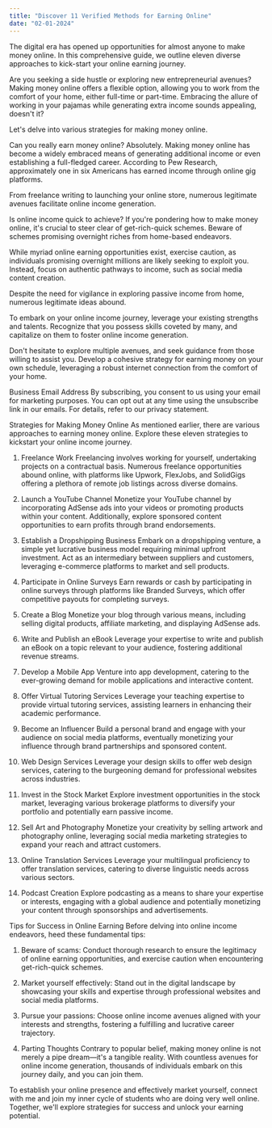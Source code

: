 ```yaml
---
title: "Discover 11 Verified Methods for Earning Online"
date: "02-01-2024"
---
```


The digital era has opened up opportunities for almost anyone to make money online. In this comprehensive guide, we outline eleven diverse approaches to kick-start your online earning journey.

Are you seeking a side hustle or exploring new entrepreneurial avenues? Making money online offers a flexible option, allowing you to work from the comfort of your home, either full-time or part-time. Embracing the allure of working in your pajamas while generating extra income sounds appealing, doesn't it?

Let's delve into various strategies for making money online.

Can you really earn money online?
Absolutely. Making money online has become a widely embraced means of generating additional income or even establishing a full-fledged career. According to Pew Research, approximately one in six Americans has earned income through online gig platforms.

From freelance writing to launching your online store, numerous legitimate avenues facilitate online income generation.

Is online income quick to achieve?
If you're pondering how to make money online, it's crucial to steer clear of get-rich-quick schemes. Beware of schemes promising overnight riches from home-based endeavors.

While myriad online earning opportunities exist, exercise caution, as individuals promising overnight millions are likely seeking to exploit you. Instead, focus on authentic pathways to income, such as social media content creation.

Despite the need for vigilance in exploring passive income from home, numerous legitimate ideas abound.

To embark on your online income journey, leverage your existing strengths and talents. Recognize that you possess skills coveted by many, and capitalize on them to foster online income generation.

Don't hesitate to explore multiple avenues, and seek guidance from those willing to assist you. Develop a cohesive strategy for earning money on your own schedule, leveraging a robust internet connection from the comfort of your home.

Business Email Address
By subscribing, you consent to us using your email for marketing purposes. You can opt out at any time using the unsubscribe link in our emails. For details, refer to our privacy statement.

Strategies for Making Money Online
As mentioned earlier, there are various approaches to earning money online. Explore these eleven strategies to kickstart your online income journey.

1. Freelance Work
   Freelancing involves working for yourself, undertaking projects on a contractual basis. Numerous freelance opportunities abound online, with platforms like Upwork, FlexJobs, and SolidGigs offering a plethora of remote job listings across diverse domains.

2. Launch a YouTube Channel
   Monetize your YouTube channel by incorporating AdSense ads into your videos or promoting products within your content. Additionally, explore sponsored content opportunities to earn profits through brand endorsements.

3. Establish a Dropshipping Business
   Embark on a dropshipping venture, a simple yet lucrative business model requiring minimal upfront investment. Act as an intermediary between suppliers and customers, leveraging e-commerce platforms to market and sell products.

4. Participate in Online Surveys
   Earn rewards or cash by participating in online surveys through platforms like Branded Surveys, which offer competitive payouts for completing surveys.

5. Create a Blog
   Monetize your blog through various means, including selling digital products, affiliate marketing, and displaying AdSense ads.

6. Write and Publish an eBook
   Leverage your expertise to write and publish an eBook on a topic relevant to your audience, fostering additional revenue streams.

7. Develop a Mobile App
   Venture into app development, catering to the ever-growing demand for mobile applications and interactive content.

8. Offer Virtual Tutoring Services
   Leverage your teaching expertise to provide virtual tutoring services, assisting learners in enhancing their academic performance.

9. Become an Influencer
   Build a personal brand and engage with your audience on social media platforms, eventually monetizing your influence through brand partnerships and sponsored content.

10. Web Design Services
    Leverage your design skills to offer web design services, catering to the burgeoning demand for professional websites across industries.

11. Invest in the Stock Market
    Explore investment opportunities in the stock market, leveraging various brokerage platforms to diversify your portfolio and potentially earn passive income.

12. Sell Art and Photography
    Monetize your creativity by selling artwork and photography online, leveraging social media marketing strategies to expand your reach and attract customers.

13. Online Translation Services
    Leverage your multilingual proficiency to offer translation services, catering to diverse linguistic needs across various sectors.

14. Podcast Creation
    Explore podcasting as a means to share your expertise or interests, engaging with a global audience and potentially monetizing your content through sponsorships and advertisements.

Tips for Success in Online Earning
Before delving into online income endeavors, heed these fundamental tips:

1. Beware of scams: Conduct thorough research to ensure the legitimacy of online earning opportunities, and exercise caution when encountering get-rich-quick schemes.

2. Market yourself effectively: Stand out in the digital landscape by showcasing your skills and expertise through professional websites and social media platforms.

3. Pursue your passions: Choose online income avenues aligned with your interests and strengths, fostering a fulfilling and lucrative career trajectory.

4. Parting Thoughts
   Contrary to popular belief, making money online is not merely a pipe dream—it's a tangible reality. With countless avenues for online income generation, thousands of individuals embark on this journey daily, and you can join them.

To establish your online presence and effectively market yourself, connect with me and join my inner cycle of students who are doing very well online. Together, we'll explore strategies for success and unlock your earning potential.
